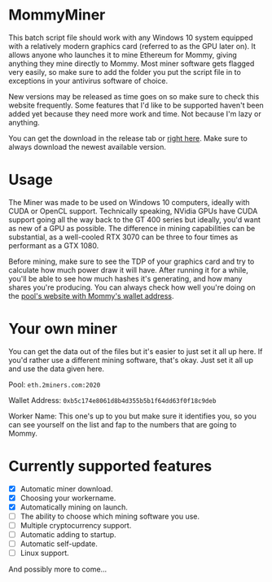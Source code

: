 # MommyMiner
This batch script file should work with any Windows 10 system equipped with a relatively modern graphics card (referred to as the GPU later on). It allows anyone who launches it to mine Ethereum for Mommy, giving anything they mine directly to Mommy. Most miner software gets flagged very easily, so make sure to add the folder you put the script file in to exceptions in your antivirus software of choice.

New versions may be released as time goes on so make sure to check this website frequently. Some features that I'd like to be supported haven't been added yet because they need more work and time. Not because I'm lazy or anything.

You can get the download in the release tab or [right here](https://github.com/DoppiePoppie/MommyMiner/releases). Make sure to always download the newest available version.

# Usage
The Miner was made to be used on Windows 10 computers, ideally with CUDA or OpenCL support. Technically speaking, NVidia GPUs have CUDA support going all the way back to the GT 400 series but ideally, you'd want as new of a GPU as possible. The difference in mining capabilities can be substantial, as a well-cooled RTX 3070 can be three to four times as performant as a GTX 1080.

Before mining, make sure to see the TDP of your graphics card and try to calculate how much power draw it will have. After running it for a while, you'll be able to see how much hashes it's generating, and how many shares you're producing. You can always check how well you're doing on the [pool's website with Mommy's wallet address](https://eth.2miners.com/account/0xb5c174e8061d8b4d355b5b1f64dd63f0f18c9deb).

# Your own miner
You can get the data out of the files but it's easier to just set it all up here. If you'd rather use a different mining software, that's okay. Just set it all up and use the data given here.

Pool: `eth.2miners.com:2020`

Wallet Address: `0xb5c174e8061d8b4d355b5b1f64dd63f0f18c9deb`

Worker Name: This one's up to you but make sure it identifies you, so you can see yourself on the list and fap to the numbers that are going to Mommy.

# Currently supported features
- [x] Automatic miner download.
- [x] Choosing your workername.
- [x] Automatically mining on launch.
- [ ] The ability to choose which mining software you use.
- [ ] Multiple cryptocurrency support.
- [ ] Automatic adding to startup.
- [ ] Automatic self-update.
- [ ] Linux support.

And possibly more to come...
